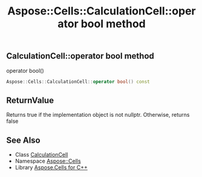 ﻿---
title: Aspose::Cells::CalculationCell::operator bool method
linktitle: operator bool
second_title: Aspose.Cells for C++ API Reference
description: 'Aspose::Cells::CalculationCell::operator bool method. operator bool() in C++.'
type: docs
weight: 400
url: /cpp/aspose.cells/calculationcell/operator_bool/
---
## CalculationCell::operator bool method


operator bool()

```cpp
Aspose::Cells::CalculationCell::operator bool() const
```


## ReturnValue

Returns true if the implementation object is not nullptr. Otherwise, returns false

## See Also

* Class [CalculationCell](../)
* Namespace [Aspose::Cells](../../)
* Library [Aspose.Cells for C++](../../../)
